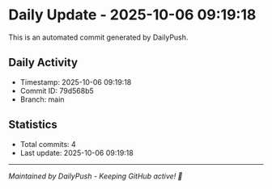 # Daily Update - 2025-10-06 09:19:18

This is an automated commit generated by DailyPush.

## Daily Activity
- Timestamp: 2025-10-06 09:19:18
- Commit ID: 79d568b5
- Branch: main

## Statistics
- Total commits: 4
- Last update: 2025-10-06 09:19:18

---
*Maintained by DailyPush - Keeping GitHub active! 🚀*
